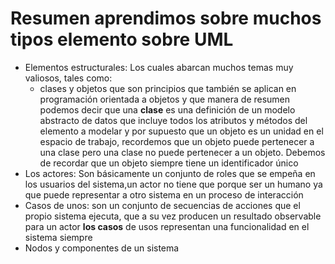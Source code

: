 # Resumen aprendimos sobre muchos tipos elemento sobre UML

- Elementos estructurales: Los cuales abarcan muchos temas muy valiosos, tales como:
  - clases y objetos que son principios que también se aplican en programación orientada a objetos y que manera de resumen
    podemos decir que una **clase** es una definición de un modelo abstracto de datos que incluye todos los atributos y métodos del elemento a modelar y por supuesto que un objeto es un unidad en el espacio de trabajo, recordemos que un objeto puede pertenecer a una clase pero una clase no puede pertenecer a un objeto. Debemos de recordar que un objeto siempre tiene un identificador único
- Los actores: Son básicamente un conjunto de roles que se empeña en los usuarios del sistema,un actor no tiene que porque ser un humano ya que puede representar a otro sistema en un proceso de interacción
- Casos de unos: son un conjunto de secuencias de acciones que el propio sistema ejecuta, que a su vez producen un resultado observable
  para un actor **los casos** de usos representan una funcionalidad en el sistema siempre
- Nodos y componentes de un sistema
